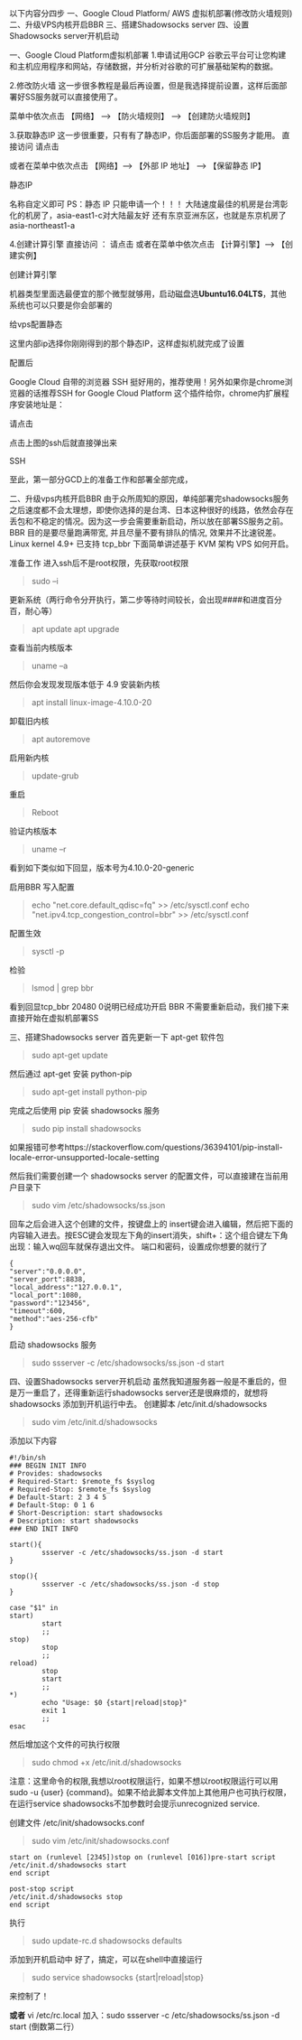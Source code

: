 以下内容分四步
一、Google Cloud Platform/ AWS 虚拟机部署(修改防火墙规则)
二、升级VPS内核开启BBR
三、搭建Shadowsocks server
四、设置Shadowsocks server开机启动

一、Google Cloud Platform虚拟机部署
1.申请试用GCP
谷歌云平台可让您构建和主机应用程序和网站，存储数据，并分析对谷歌的可扩展基础架构的数据。

2.修改防火墙
这一步很多教程是最后再设置，但是我选择提前设置，这样后面部署好SS服务就可以直接使用了。

菜单中依次点击 【网络】 –> 【防火墙规则】 –> 【创建防火墙规则】

3.获取静态IP
这一步很重要，只有有了静态IP，你后面部署的SS服务才能用。
直接访问 请点击

或者在菜单中依次点击 【网络】–> 【外部 IP 地址】 –> 【保留静态 IP】

静态IP

名称自定义即可
PS：静态 IP 只能申请一个！！！
大陆速度最佳的机房是台湾彰化的机房了，asia-east1-c对大陆最友好
还有东京亚洲东区，也就是东京机房了asia-northeast1-a

4.创建计算引擎
直接访问 ： 请点击
或者在菜单中依次点击 【计算引擎】–> 【创建实例】

创建计算引擎

机器类型里面选最便宜的那个微型就够用，启动磁盘选**Ubuntu16.04LTS**，其他系统也可以只要是你会部署的

给vps配置静态

这里内部ip选择你刚刚得到的那个静态IP，这样虚拟机就完成了设置

配置后

Google Cloud 自带的浏览器 SSH 挺好用的，推荐使用！另外如果你是chrome浏览器的话推荐SSH for Google Cloud Platform 这个插件给你，chrome内扩展程序安装地址是：

请点击

点击上图的ssh后就直接弹出来

SSH

至此，第一部分GCD上的准备工作和部署全部完成，

二、升级vps内核开启BBR
由于众所周知的原因，单纯部署完shadowsocks服务之后速度都不会太理想，即使你选择的是台湾、日本这种很好的线路，依然会存在丢包和不稳定的情况。因为这一步会需要重新启动，所以放在部署SS服务之前。
BBR 目的是要尽量跑满带宽, 并且尽量不要有排队的情况, 效果并不比速锐差。
Linux kernel 4.9+ 已支持 tcp_bbr 下面简单讲述基于 KVM 架构 VPS 如何开启。

准备工作
进入ssh后不是root权限，先获取root权限
>sudo –i

更新系统（两行命令分开执行，第二步等待时间较长，会出现####和进度百分百，耐心等）
>apt update
>apt upgrade

查看当前内核版本
>uname –a

然后你会发现发现版本低于 4.9
安装新内核
>apt install linux-image-4.10.0-20

卸载旧内核
>apt autoremove

启用新内核
>update-grub

重启
>Reboot

验证内核版本
>uname –r

看到如下类似如下回显，版本号为4.10.0-20-generic

启用BBR
写入配置
>echo "net.core.default_qdisc=fq" >> /etc/sysctl.conf
>echo "net.ipv4.tcp_congestion_control=bbr" >> /etc/sysctl.conf

配置生效
>sysctl -p

检验
>lsmod | grep bbr

看到回显tcp_bbr 20480 0说明已经成功开启 BBR
不需要重新启动，我们接下来直接开始在虚拟机部署SS

三、搭建Shadowsocks server
首先更新一下 apt-get 软件包
>sudo apt-get update

然后通过 apt-get 安装 python-pip
>sudo apt-get install python-pip

完成之后使用 pip 安装 shadowsocks 服务
>sudo pip install shadowsocks

如果报错可参考https://stackoverflow.com/questions/36394101/pip-install-locale-error-unsupported-locale-setting

然后我们需要创建一个 shadowsocks server 的配置文件，可以直接建在当前用户目录下
>sudo vim /etc/shadowsocks/ss.json

回车之后会进入这个创建的文件，按键盘上的 insert键会进入编辑，然后把下面的内容输入进去。按ESC键会发现左下角的insert消失，shift+：这个组合键左下角出现：输入wq回车就保存退出文件。
端口和密码，设置成你想要的就行了

```
{
"server":"0.0.0.0",
"server_port":8838,
"local_address":"127.0.0.1",
"local_port":1080,
"password":"123456",
"timeout":600,
"method":"aes-256-cfb"
}
```
启动 shadowsocks 服务
>sudo ssserver -c /etc/shadowsocks/ss.json -d start


四、设置Shadowsocks server开机启动
虽然我知道服务器一般是不重启的，但是万一重启了，还得重新运行shadowsocks server还是很麻烦的，就想将 shadowsocks 添加到开机运行中去。
创建脚本 /etc/init.d/shadowsocks
>sudo vim /etc/init.d/shadowsocks

添加以下内容
```
#!/bin/sh
### BEGIN INIT INFO
# Provides: shadowsocks
# Required-Start: $remote_fs $syslog
# Required-Stop: $remote_fs $syslog
# Default-Start: 2 3 4 5
# Default-Stop: 0 1 6
# Short-Description: start shadowsocks 
# Description: start shadowsocks
### END INIT INFO

start(){
        ssserver -c /etc/shadowsocks/ss.json -d start
}

stop(){
        ssserver -c /etc/shadowsocks/ss.json -d stop
}

case "$1" in
start)
        start        
        ;;
stop)
        stop        
        ;;
reload)
        stop
        start        
        ;;
*)
        echo "Usage: $0 {start|reload|stop}"
        exit 1        
        ;;
esac

```

然后增加这个文件的可执行权限
>sudo chmod +x /etc/init.d/shadowsocks

注意：这里命令的权限,我想以root权限运行，如果不想以root权限运行可以用sudo -u {user} {command}。如果不给此脚本文件加上其他用户也可执行权限，在运行service shadowsocks不加参数时会提示unrecognized service.

创建文件 /etc/init/shadowsocks.conf
>sudo vim /etc/init/shadowsocks.conf
```
start on (runlevel [2345])stop on (runlevel [016])pre-start script
/etc/init.d/shadowsocks start
end script

post-stop script
/etc/init.d/shadowsocks stop
end script
```
执行

>sudo update-rc.d shadowsocks defaults

添加到开机启动中
好了，搞定，可以在shell中直接运行

>sudo service shadowsocks {start|reload|stop}

来控制了！



**或者**
vi /etc/rc.local
加入：sudo ssserver -c /etc/shadowsocks/ss.json -d start
(倒数第二行）
